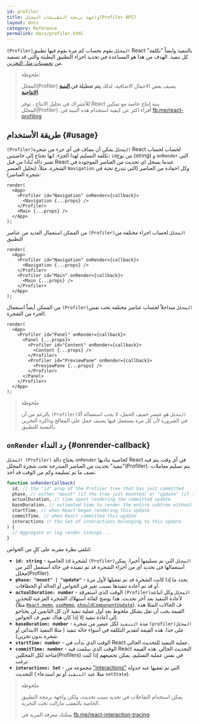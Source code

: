 ```yaml
---
id: profiler
title: واجهة برمجة التطبيقات المحلل(Profiler API)
layout: docs
category: Reference
permalink: docs/profiler.html
---
```


`(Profiler)المحلل` يقوم بحساب كم مرة يقوم فيها تطبيق React بالتنفيذ وايضاً "تكلفة" كل تنفيذ. الهدف من هذا هو المساعدة في تحديد اجزاء التطبيق البطيئة والتي قد تسفيد من [تحسينات مثل التخزين](/docs/hooks-faq.html#how-to-memoize-calculations).

> ملحوظة:
>
>المحلل(Profiler) يضيف بعض الاحمال الاضافية، لذلك **يتم تعطيلة في [البنية الانتاجية](/docs/optimizing-performance.html#use-the-production-build)**.
>
>للأشتراك في تحليل الانتاج ، توفر React بنية إنتاج خاصة مع تمكين المحلل(Profiler).
> أقراء اكثر عن كيفية استخدام هذه البنية في [fb.me/react-profiling](https://fb.me/react-profiling)

## طريقة الأستخدام {#usage}
`(Profiler)المحلل` يمكن أن يضاف في أي جزء من شجرة React لحساب لحساب تكلفة التسليم لهذا الجزء.
انها تحتاج إلى خاصيتين: `id`من نوع (string) و `onRender` التي تعتبر دالة تُنادا من قبل React عندما يسجل اي تحديث من العناصر الموجودة في الشجرة.
مثلاً، لتحليل العنصر `Navigation` وكل احفادة من العناصر (التي تندرج تحتة في شجرة العناصر):

```js{3}
render(
  <App>
    <Profiler id="Navigation" onRender={callback}>
      <Navigation {...props} />
    </Profiler>
    <Main {...props} />
  </App>
);
```
من الممكن استعمال العديد من عناصر `(Profiler)المحلل` لحساب اجزاء مختلفة من التطبيق
```js{3,6}
render(
  <App>
    <Profiler id="Navigation" onRender={callback}>
      <Navigation {...props} />
    </Profiler>
    <Profiler id="Main" onRender={callback}>
      <Main {...props} />
    </Profiler>
  </App>
);
```
من الممكن أيضاً استعمال `(Profiler)المحلل` متداخلاً لحساب عناصر مختلفة تحت نفس الجزء من الشجرة.
```js{3,5,8}
render(
  <App>
    <Profiler id="Panel" onRender={callback}>
      <Panel {...props}>
        <Profiler id="Content" onRender={callback}>
          <Content {...props} />
        </Profiler>
        <Profiler id="PreviewPane" onRender={callback}>
          <PreviewPane {...props} />
        </Profiler>
      </Panel>
    </Profiler>
  </App>
);
```

> ملحوظة
>
>بالرغم من أن `(Profiler)المحلل` هو عنصر خفيف الحمل، لا يجب استعمالة ألا في الضرورة لأن كل مرة يستعمل فيها يضيف حمل على المعالج وذاكرة التخزين بالنسبة للتطبيق.

 ## `onRender` رد النداء  {#onrender-callback}

`المحلل (Profiler)` يحتاج دالة `onRender` كخاصية تناديها React في أي وقت يتم فيه "تنفيذ" تحديث من العناصر المندرجة تحت شجرة المحلل(Profiller).
يتم تسليم معاملات تصف ما تم تسليمة وكم من الوقت قد أخذ.

```js
function onRenderCallback(
  id, // the "id" prop of the Profiler tree that has just committed
  phase, // either "mount" (if the tree just mounted) or "update" (if it re-rendered)
  actualDuration, // time spent rendering the committed update
  baseDuration, // estimated time to render the entire subtree without memoization
  startTime, // when React began rendering this update
  commitTime, // when React committed this update
  interactions // the Set of interactions belonging to this update
) {
  // Aggregate or log render timings...
}
```

لنلقي نظرة مقربة على كلٍ من الخواص:
* **`id: string`** -
الخاصية `id` لشجرة `(Profiler)المحلل`  التي تم تسليمها أخيرا. يمكن أستعمالها في تحديد أي من أجزاء الشجرة قد تم تنفيذة في حالة أستعمل أكثر من محلل(Profiler).
* **`phase: "mount" | "update"`** -
يحدد ما إذا كانت الشجرة قد تم تفعيلها لأول مرة أو قد تم أعادة تنفيذها بسبب تغير في الخواص أو الحالة أو الخطافات.
* **`actualDuration: number`** -
الوقت الذي استغرقة `(Profiler)المحلل` وكل اتباعة لأعادة التنفيذ بعد أخر تحديث.
هذا يوضح كفائة استهلاك الشجرة الفرعية للتخذين (مثلاً [`React.memo`](/docs/react-api.html#reactmemo), [`useMemo`](/docs/hooks-reference.html#usememo), [`shouldComponentUpdate`](/docs/hooks-faq.html#how-do-i-implement-shouldcomponentupdate)).
ف الحالات المثلا هذة القيمة يجب أن تقل بشكل ملحوظ بعد أول عملية تنفيذ لأن كل التابعين لن يحتاجو إلى أعادة تنفيذ إلا إذا كان هناك تغيير ف الخواص.
* **`baseDuration: number`** -
مدة `التنفيذ` لكل عنصر من شجرة `(profiler)المحلل` على حدا.
هذه القيمة لتقدير التكلفة في أسواء حالة تنفيذ ( مثلا التنفيذ الابتدائي أو شجرة بدون تخزين).
* **`startTime: number`** -
الوقت الذي بدأت في React عملية التنفيذ للتحديث الحالي.
* **`commitTime: number`** -
الوقت الذي سلمت فيه React التحديث الحالي.
هذه القيمة متاحة لكل المحللين(Profilers) في نفس عملية التسليم، يمكن تجميعهم إذا كنت ترغب.
* **`interactions: Set`** -
مجموعة من ["interactions"](https://fb.me/react-interaction-tracing) التي تم تعقبها عند جدولة التحديث ( مثلا عند `التنفيذ` أو تم استدعاء `setState`).
> ملحوظة
>
>يمكن استخدام التفاعلات في تحديد سبب تحديث، ولكن واجهة برمجة التطبيق الخاصة بالتعقب مازالت تحت التجربة.
>
>يمكنك معرفة المزيد في [fb.me/react-interaction-tracing](https://fb.me/react-interaction-tracing)